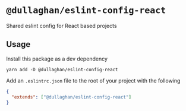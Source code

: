 # `@dullaghan/eslint-config-react`

Shared eslint config for React based projects

## Usage

Install this package as a dev dependency

```
yarn add -D @dullaghan/eslint-config-react
```

Add an `.eslintrc.json` file to the root of your project with the following

```json
{
  "extends": ["@dullaghan/eslint-config-react"]
}
```

